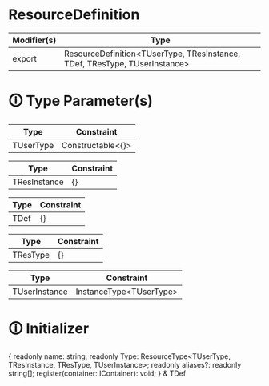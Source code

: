 # ResourceDefinition

| Modifier(s)                            | Type                     |
|----------------------------------------|--------------------------|
| export | ResourceDefinition&lt;TUserType, TResInstance, TDef, TResType, TUserInstance&gt; |

# &#128712; Type Parameter(s)

| Type      | Constraint              |
| --------- | ----------------------- |
| TUserType | Constructable&lt;{}&gt; |

| Type         | Constraint |
| ------------ | ---------- |
| TResInstance | {}         |

| Type | Constraint |
| ---- | ---------- |
| TDef | {}         |

| Type     | Constraint |
| -------- | ---------- |
| TResType | {}         |

| Type          | Constraint                    |
| ------------- | ----------------------------- |
| TUserInstance | InstanceType&lt;TUserType&gt; |

# &#128712; Initializer

{
readonly name: string;
readonly Type: ResourceType<TUserType, TResInstance, TResType, TUserInstance>;
readonly aliases?: readonly string[];
register(container: IContainer): void;
} & TDef